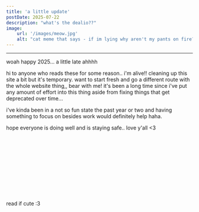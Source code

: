 ```yaml
---
title: 'a little update'
postDate: 2025-07-22
description: "what's the dealio??"
image:
    url: '/images/meow.jpg' 
    alt: "cat meme that says - if im lying why aren't my pants on fire? case closed. im innocent."
---
```

____________________________________________________________________________________________
woah happy 2025... a little late ahhhh

hi to anyone who reads these for some reason.. i'm alive!! cleaning up this site a bit but it's temporary.
want to start fresh and go a different route with the whole website thing,, bear with me! it's been a long time since i've put any amount of effort into this thing aside from fixing things that get deprecated over time...

i've kinda been in a not so fun state the past year or two and having something to focus on besides work would definitely
help haha.

hope everyone is doing well and is staying safe.. love y'all <3
<br />
<br />
<br />
<br />
<br />
<br />
<br />
<br />
<br />
<br />
<br />
<br />
read if cute :3
